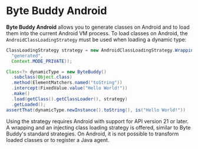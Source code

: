# Byte Buddy Android

**Byte Buddy Android** allows you to generate classes on Android and to load them into the current Android VM process. To load classes on Android, the `AndroidClassLoadingStrategy` must be used when loading a dynamic type:

```java
ClassLoadingStrategy strategy = new AndroidClassLoadingStrategy.Wrapping(context.getDir(
  "generated", 
  Context.MODE_PRIVATE));

Class<?> dynamicType = new ByteBuddy()
  .subclass(Object.class)
  .method(ElementMatchers.named("toString"))
  .intercept(FixedValue.value("Hello World!"))
  .make()
  .load(getClass().getClassLoader(), strategy)
  .getLoaded();
assertThat(dynamicType.newInstance().toString(), is("Hello World!"))
```

Using the strategy requires Android with support for API version 21 or later. A wrapping and an injecting class loading strategy is offered, similar to Byte Buddy's standard strategies. On Android, it is not possible to transform loaded classes or to register a Java agent.
